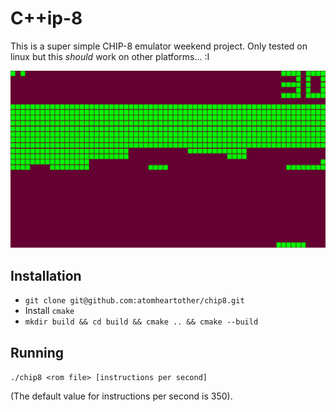 # C++ip-8
This is a super simple CHIP-8 emulator weekend project.
Only tested on linux but this *should* work on other platforms... :I

!["Brick screenshot"](res/screenshot.png?raw=true)

## Installation
- `git clone git@github.com:atomheartother/chip8.git`
- Install `cmake`
- `mkdir build && cd build && cmake .. && cmake --build`

## Running
`./chip8 <rom file> [instructions per second]`

(The default value for instructions per second is 350).